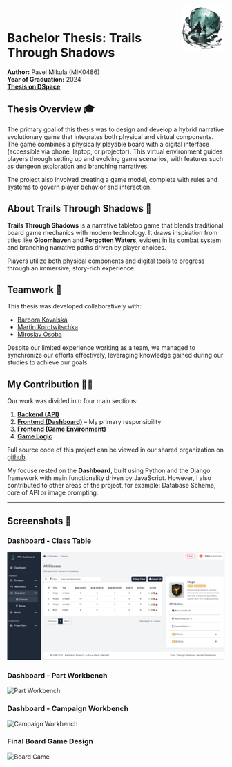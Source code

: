 <img width="20%" src="assets\icon.png" align="right" alt="Icon">
<br>

# Bachelor Thesis: **Trails Through Shadows**
**Author:** Pavel Mikula (MIK0486)  
**Year of Graduation:** 2024  
**[Thesis on DSpace](https://dspace.vsb.cz/handle/10084/153760)**  

## Thesis Overview 🎓
The primary goal of this thesis was to design and develop a hybrid narrative evolutionary game that integrates both physical and virtual components. 
The game combines a physically playable board with a digital interface (accessible via phone, laptop, or projector). This virtual environment guides 
players through setting up and evolving game scenarios, with features such as dungeon exploration and branching narratives.

The project also involved creating a game model, complete with rules and systems to govern player behavior and interaction.

## About **Trails Through Shadows** 🙌
**Trails Through Shadows** is a narrative tabletop game that blends traditional board game mechanics with modern technology. 
It draws inspiration from titles like **Gloomhaven** and **Forgotten Waters**, evident in its combat system and branching narrative paths driven by player choices.

Players utilize both physical components and digital tools to progress through an immersive, story-rich experience.

## Teamwork 💪
This thesis was developed collaboratively with:
- [Barbora Kovalská](https://github.com/Kkobarii)
- [Martin Korotwitschka](https://github.com/rcMarty)
- [Miroslav Osoba](https://github.com/Orfian)

Despite our limited experience working as a team, we managed to synchronize our efforts effectively, leveraging knowledge gained during our studies to achieve our goals.

## My Contribution 🧑‍💻
Our work was divided into four main sections:
1. **[Backend (API)](https://github.com/Trails-Through-Shadows/TTS-API)**
2. **[Frontend (Dashboard)](https://github.com/Trails-Through-Shadows/TTS-Dashboard)** – My primary responsibility
3. **[Frontend (Game Environment)](https://github.com/Trails-Through-Shadows/TTS-Frontend)**
4. **[Game Logic](https://github.com/Trails-Through-Shadows/TTS-API)**

Full source code of this project can be viewed in our shared organization on [github](https://github.com/Trails-Through-Shadows).

My focuse rested on the **Dashboard**, built using Python and the Django framework with main functionality driven by JavaScript.
However, I also contributed to other areas of the project, for example: Database Scheme, core of API or image prompting.

---
## Screenshots 📸
### Dashboard - Class Table  
![Class Table](https://github.com/Trails-Through-Shadows/TTS-Dashboard/blob/master/static/img/assets/dashboardTable.png)

### Dashboard - Part Workbench  
![Part Workbench](https://github.com/Trails-Through-Shadows/TTS-Dashboard/blob/master/img/assets/dashboardWorkbenchPart.png)

### Dashboard - Campaign Workbench  
![Campaign Workbench](https://github.com/Trails-Through-Shadows/TTS-Dashboard/blob/master/assets/dashboardWorkbenchCampaign.png)

### Final Board Game Design 
![Board Game](assets/board-view.png)
